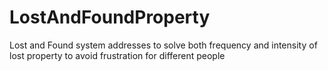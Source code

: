 # LostAndFoundProperty
Lost and Found system addresses to solve both frequency and intensity of lost property to avoid frustration for different people
